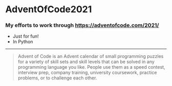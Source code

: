 # AdventOfCode2021
### My efforts to work through https://adventofcode.com/2021/
- Just for fun!
- In Python
---

> Advent of Code is an Advent calendar of small programming puzzles for a 
variety of skill sets and skill levels that can be solved in any programming 
language you like. People use them as a speed contest, interview prep, company 
training, university coursework, practice problems, or to challenge each other.
